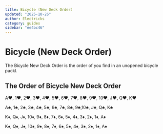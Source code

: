 ```yaml
---
title: Bicycle (New Deck Order)
updated: "2025-10-26"
author: Electricks
category: guides
sidebar: "ee4bc46"
---
```


# Bicycle (New Deck Order)

The Bicycle New Deck Order is the order of you find in an unopened bicycle packl.

## The Order of Bicycle New Deck Order

A♥, 1♥, 2♥, 3♥, 4♥, 5♥, 6♥, 7♥, 8♥, 9♥, 10♥, J♥, Q♥, K♥

A♣, 1♣, 2♣, 3♣, 4♣, 5♣, 6♣, 7♣, 8♣, 9♣,10♣, J♣, Q♣, K♣

K♦, Q♦, J♦, 10♦, 9♦, 8♦, 7♦, 6♦, 5♦, 4♦, 3♦, 2♦, 1♦, A♦

K♠, Q♠, J♠, 10♠, 9♠, 8♠, 7♠, 6♠, 5♠, 4♠, 3♠, 2♠, 1♠, A♠